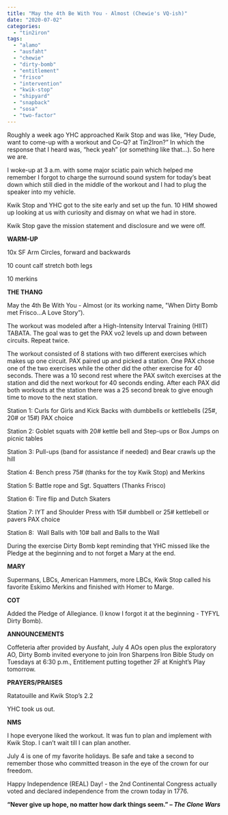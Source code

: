 ```yaml
---
title: "May the 4th Be With You - Almost (Chewie's VQ-ish)"
date: "2020-07-02"
categories: 
  - "tin2iron"
tags: 
  - "alamo"
  - "ausfaht"
  - "chewie"
  - "dirty-bomb"
  - "entitlement"
  - "frisco"
  - "intervention"
  - "kwik-stop"
  - "shipyard"
  - "snapback"
  - "sosa"
  - "two-factor"
---
```


Roughly a week ago YHC approached Kwik Stop and was like, “Hey Dude, want to come-up with a workout and Co-Q? at Tin2Iron?” In which the response that I heard was, “heck yeah” (or something like that...). So here we are. 

I woke-up at 3 a.m. with some major sciatic pain which helped me remember I forgot to charge the surround sound system for today’s beat down which still died in the middle of the workout and I had to plug the speaker into my vehicle. 

Kwik Stop and YHC got to the site early and set up the fun. 10 HIM showed up looking at us with curiosity and dismay on what we had in store. 

Kwik Stop gave the mission statement and disclosure and we were off. 

**WARM-UP**

10x SF Arm Circles, forward and backwards

10 count calf stretch both legs

10 merkins

**THE THANG** 

May the 4th Be With You - Almost (or its working name, "When Dirty Bomb met Frisco...A Love Story”).

The workout was modeled after a High-Intensity Interval Training (HIIT) TABATA. The goal was to get the PAX vo2 levels up and down between circuits. Repeat twice. 

The workout consisted of 8 stations with two different exercises which makes up one circuit. PAX paired up and picked a station. One PAX chose one of the two exercises while the other did the other exercise for 40 seconds. There was a 10 second rest where the PAX switch exercises at the station and did the next workout for 40 seconds ending. After each PAX did both workouts at the station there was a 25 second break to give enough time to move to the next station. 

Station 1: Curls for Girls and Kick Backs with dumbbells or kettlebells (25#, 20# or 15#) PAX choice

Station 2: Goblet squats with 20# kettle bell and Step-ups or Box Jumps on picnic tables

Station 3: Pull-ups (band for assistance if needed) and Bear crawls up the hill

Station 4: Bench press 75# (thanks for the toy Kwik Stop) and Merkins 

Station 5: Battle rope and Sgt. Squatters (Thanks Frisco)

Station 6: Tire flip and Dutch Skaters 

Station 7: IYT and Shoulder Press with 15# dumbbell or 25# kettlebell or pavers PAX choice

Station 8:  Wall Balls with 10# ball and Balls to the Wall

During the exercise Dirty Bomb kept reminding that YHC missed like the Pledge at the beginning and to not forget a Mary at the end. 

**MARY**

Supermans, LBCs, American Hammers, more LBCs, Kwik Stop called his favorite Eskimo Merkins and finished with Homer to Marge. 

**COT**

Added the Pledge of Allegiance. (I know I forgot it at the beginning - TYFYL Dirty Bomb). 

**ANNOUNCEMENTS**

Coffeteria after provided by Ausfaht, July 4 AOs open plus the exploratory AO, Dirty Bomb invited everyone to join Iron Sharpens Iron Bible Study on Tuesdays at 6:30 p.m., Entitlement putting together 2F at Knight’s Play tomorrow. 

**PRAYERS/PRAISES**

Ratatouille and Kwik Stop’s 2.2

YHC took us out.

**NMS**

I hope everyone liked the workout. It was fun to plan and implement with Kwik Stop. I can’t wait till I can plan another.

July 4 is one of my favorite holidays. Be safe and take a second to remember those who committed treason in the eye of the crown for our freedom.

Happy Independence (REAL) Day! - the 2nd Continental Congress actually voted and declared independence from the crown today in 1776.

**“Never give up hope, no matter how dark things seem.” – _The Clone Wars_**
